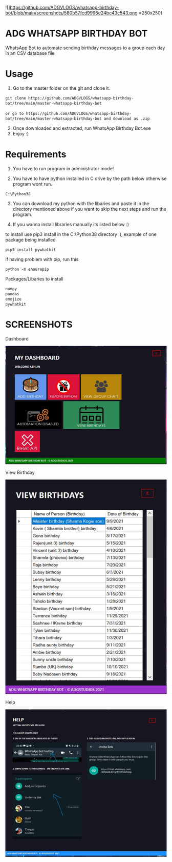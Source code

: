 ![]https://github.com/ADGVLOGS/whatsapp-birthday-bot/blob/main/screenshots/580b57fcd9996e24bc43c543.png =250x250)
 
# ADG WHATSAPP BIRTHDAY BOT
WhatsApp Bot to automate sending birthday messages to a group each day in an CSV database file

# Usage 
1. Go to the master folder on the git and clone it.
```
git clone https://github.com/ADGVLOGS/whatsapp-birthday-bot/tree/main/master-whatsapp-birthday-bot

or go to https://github.com/ADGVLOGS/whatsapp-birthday-bot/tree/main/master-whatsapp-birthday-bot and download as .zip
```

2. Once downloaded and extracted, run WhatsApp Birthday Bot.exe
3. Enjoy :)

# Requirements

1. You have to run program in administrator mode!

2. You have to have python installed in C drive by the path below otherwise program wont run.  
```
C:\Python38
```

3. You can download my python with the libaries and paste it in the directory mentioned above if you want to skip the next steps and run the program.

4. If you wanna install libraries manually its listed below :)

to install use pip3 install in the C:\Python38 directory :),
example of one package being installed
```
pip3 install pywhatkit
```

if having problem with pip,
run this
```
python -m ensurepip
```

Packages/Libaries to install
```
numpy
pandas
emojize
pywhatkit
```

# SCREENSHOTS


Dashboard

![alt text](https://github.com/ADGVLOGS/whatsapp-birthday-bot/blob/main/screenshots/dashboard.JPG?raw=true)

View Birthday

![alt text](https://github.com/ADGVLOGS/whatsapp-birthday-bot/blob/main/screenshots/bday.JPG?raw=true)

Help

![alt text](https://github.com/ADGVLOGS/whatsapp-birthday-bot/blob/main/screenshots/help.JPG?raw=true)
